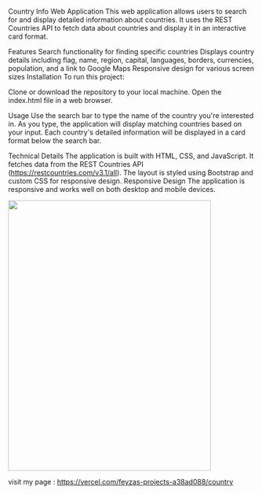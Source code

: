 Country Info Web Application
This web application allows users to search for and display detailed information about countries. It uses the REST Countries API to fetch data about countries and display it in an interactive card format.


   
Features
Search functionality for finding specific countries
Displays country details including flag, name, region, capital, languages, borders, currencies, population, and a link to Google Maps
Responsive design for various screen sizes
Installation
To run this project:



Clone or download the repository to your local machine.
Open the index.html file in a web browser.



Usage
Use the search bar to type the name of the country you're interested in.
As you type, the application will display matching countries based on your input.
Each country's detailed information will be displayed in a card format below the search bar.



Technical Details
The application is built with HTML, CSS, and JavaScript.
It fetches data from the REST Countries API (https://restcountries.com/v3.1/all).
The layout is styled using Bootstrap and custom CSS for responsive design.
Responsive Design
The application is responsive and works well on both desktop and mobile devices.




<img src="./Ekran görüntüsü 2024-01-12 014501.png"  width="90.5%" height="550" />


visit my page : https://vercel.com/feyzas-projects-a38ad088/country
